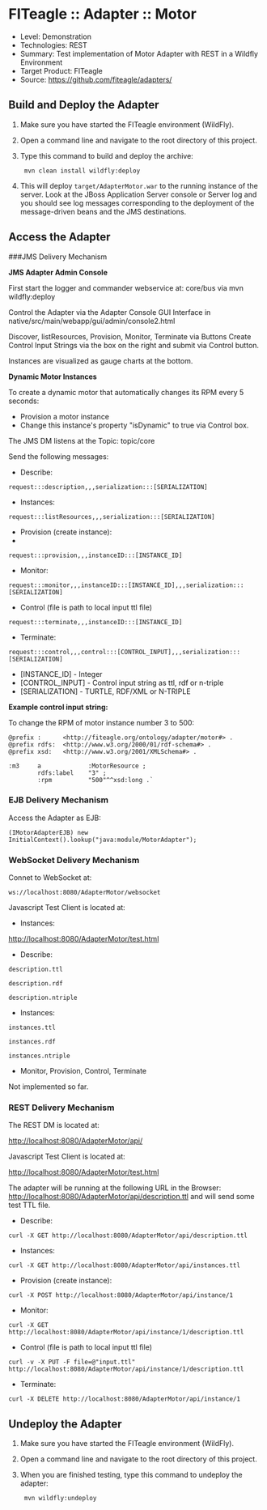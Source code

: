 FITeagle :: Adapter :: Motor
=============================
- Level: Demonstration
- Technologies: REST
- Summary: Test implementation of Motor Adapter with REST in a Wildfly Environment
- Target Product: FITeagle
- Source: <https://github.com/fiteagle/adapters/>

Build and Deploy the Adapter
----------------------------

1. Make sure you have started the FITeagle environment (WildFly).
2. Open a command line and navigate to the root directory of this project.
3. Type this command to build and deploy the archive:

        mvn clean install wildfly:deploy

4. This will deploy `target/AdapterMotor.war` to the running instance of the server. Look at the JBoss Application Server console or Server log and you should see log messages corresponding to the deployment of the message-driven beans and the JMS destinations.

Access the Adapter
------------------

###JMS Delivery Mechanism

**JMS Adapter Admin Console**

First start the logger and commander webservice at: core/bus via mvn wildfly:deploy

Control the Adapter via the Adapter Console GUI Interface in native/src/main/webapp/gui/admin/console2.html

Discover, listResources, Provision, Monitor, Terminate via Buttons
Create Control Input Strings via the box on the right and submit via Control button.

Instances are visualized as gauge charts at the bottom.

**Dynamic Motor Instances**

To create a dynamic motor that automatically changes its RPM every 5 seconds:
- Provision a motor instance
- Change this instance's property "isDynamic" to true via Control box.


The JMS DM listens at the Topic: topic/core

Send the following messages:

 * Describe:
 
`request:::description,,,serialization:::[SERIALIZATION]`

 * Instances:
 
`request:::listResources,,,serialization:::[SERIALIZATION]`

 * Provision (create instance):
 * 
`request:::provision,,,instanceID:::[INSTANCE_ID]`

 * Monitor:

`request:::monitor,,,instanceID:::[INSTANCE_ID],,,serialization:::[SERIALIZATION]`

 * Control (file is path to local input ttl file)

`request:::terminate,,,instanceID:::[INSTANCE_ID]`

 * Terminate:
 
`request:::control,,,control:::[CONTROL_INPUT],,,serialization:::[SERIALIZATION]`


- [INSTANCE_ID] - Integer
- [CONTROL_INPUT] - Control input string as ttl, rdf or n-triple
- [SERIALIZATION] - TURTLE, RDF/XML or N-TRIPLE


**Example control input string:**

To change the RPM of motor instance number 3 to 500:


```
@prefix :      <http://fiteagle.org/ontology/adapter/motor#> .
@prefix rdfs:  <http://www.w3.org/2000/01/rdf-schema#> .
@prefix xsd:   <http://www.w3.org/2001/XMLSchema#> .

:m3     a             :MotorResource ;
        rdfs:label    "3" ;
        :rpm          "500"^^xsd:long .`

```



### EJB Delivery Mechanism

Access the Adapter as EJB:

`(IMotorAdapterEJB) new InitialContext().lookup("java:module/MotorAdapter");`



### WebSocket Delivery Mechanism 

Connet to WebSocket at:

`ws://localhost:8080/AdapterMotor/websocket`

Javascript Test Client is located at:

 * Instances:

<http://localhost:8080/AdapterMotor/test.html>

 * Describe:
 
`description.ttl`

`description.rdf`

`description.ntriple`


 * Instances:
 
`instances.ttl`

`instances.rdf`

`instances.ntriple`


 * Monitor, Provision, Control, Terminate
 
Not implemented so far.



### REST Delivery Mechanism

The REST DM is located at:

<http://localhost:8080/AdapterMotor/api/>

Javascript Test Client is located at:

<http://localhost:8080/AdapterMotor/test.html>


The adapter will be running at the following URL in the Browser: <http://localhost:8080/AdapterMotor/api/description.ttl> and will send some test TTL file.

 * Describe:

`curl -X GET http://localhost:8080/AdapterMotor/api/description.ttl`

 * Instances:

`curl -X GET http://localhost:8080/AdapterMotor/api/instances.ttl`

 * Provision (create instance):

`curl -X POST http://localhost:8080/AdapterMotor/api/instance/1`

 * Monitor:

`curl -X GET http://localhost:8080/AdapterMotor/api/instance/1/description.ttl`

 * Control (file is path to local input ttl file)

`curl -v -X PUT -F file=@"input.ttl" http://localhost:8080/AdapterMotor/api/instance/1/description.ttl`

 * Terminate:

`curl -X DELETE http://localhost:8080/AdapterMotor/api/instance/1`


Undeploy the Adapter
--------------------

1. Make sure you have started the FITeagle environment (WildFly).
2. Open a command line and navigate to the root directory of this project.
3. When you are finished testing, type this command to undeploy the adapter:

        mvn wildfly:undeploy

